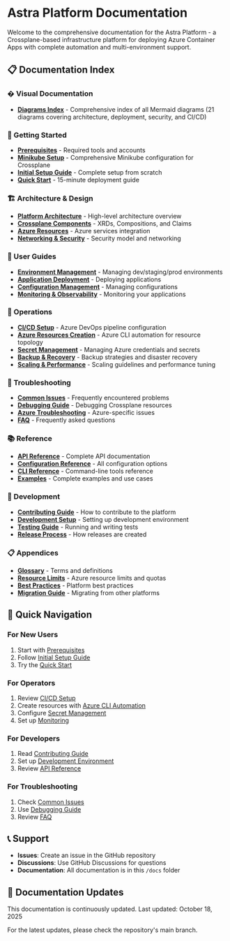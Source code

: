 # Astra Platform Documentation

Welcome to the comprehensive documentation for the Astra Platform - a Crossplane-based infrastructure platform for deploying Azure Container Apps with complete automation and multi-environment support.

## 📋 Documentation Index

### � Visual Documentation
- [**Diagrams Index**](DIAGRAMS.md) - Comprehensive index of all Mermaid diagrams (21 diagrams covering architecture, deployment, security, and CI/CD)

### 🚀 Getting Started
- [**Prerequisites**](getting-started/prerequisites.md) - Required tools and accounts
- [**Minikube Setup**](getting-started/minikube-setup.md) - Comprehensive Minikube configuration for Crossplane
- [**Initial Setup Guide**](getting-started/initial-setup.md) - Complete setup from scratch
- [**Quick Start**](getting-started/quick-start.md) - 15-minute deployment guide

### 🏗️ Architecture & Design
- [**Platform Architecture**](architecture/platform-architecture.md) - High-level architecture overview
- [**Crossplane Components**](architecture/crossplane-components.md) - XRDs, Compositions, and Claims
- [**Azure Resources**](architecture/azure-resources.md) - Azure services integration
- [**Networking & Security**](architecture/networking-security.md) - Security model and networking

### 📖 User Guides
- [**Environment Management**](user-guides/environment-management.md) - Managing dev/staging/prod environments
- [**Application Deployment**](user-guides/application-deployment.md) - Deploying applications
- [**Configuration Management**](user-guides/configuration-management.md) - Managing configurations
- [**Monitoring & Observability**](user-guides/monitoring-observability.md) - Monitoring your applications

### 🔧 Operations
- [**CI/CD Setup**](operations/cicd-setup.md) - Azure DevOps pipeline configuration
- [**Azure Resources Creation**](operations/azure-resources-creation.md) - Azure CLI automation for resource topology
- [**Secret Management**](operations/secret-management.md) - Managing Azure credentials and secrets
- [**Backup & Recovery**](operations/backup-recovery.md) - Backup strategies and disaster recovery
- [**Scaling & Performance**](operations/scaling-performance.md) - Scaling guidelines and performance tuning

### 🐛 Troubleshooting
- [**Common Issues**](troubleshooting/common-issues.md) - Frequently encountered problems
- [**Debugging Guide**](troubleshooting/debugging.md) - Debugging Crossplane resources
- [**Azure Troubleshooting**](troubleshooting/azure-troubleshooting.md) - Azure-specific issues
- [**FAQ**](troubleshooting/faq.md) - Frequently asked questions

### 📚 Reference
- [**API Reference**](reference/api-reference.md) - Complete API documentation
- [**Configuration Reference**](reference/configuration-reference.md) - All configuration options
- [**CLI Reference**](reference/cli-reference.md) - Command-line tools reference
- [**Examples**](reference/examples.md) - Complete examples and use cases

### 🔄 Development
- [**Contributing Guide**](development/contributing.md) - How to contribute to the platform
- [**Development Setup**](development/development-setup.md) - Setting up development environment
- [**Testing Guide**](development/testing.md) - Running and writing tests
- [**Release Process**](development/release-process.md) - How releases are created

### 📋 Appendices
- [**Glossary**](appendices/glossary.md) - Terms and definitions
- [**Resource Limits**](appendices/resource-limits.md) - Azure resource limits and quotas
- [**Best Practices**](appendices/best-practices.md) - Platform best practices
- [**Migration Guide**](appendices/migration-guide.md) - Migrating from other platforms

## 🎯 Quick Navigation

### For New Users
1. Start with [Prerequisites](getting-started/prerequisites.md)
2. Follow [Initial Setup Guide](getting-started/initial-setup.md)
3. Try the [Quick Start](getting-started/quick-start.md)

### For Operators
1. Review [CI/CD Setup](operations/cicd-setup.md)
2. Create resources with [Azure CLI Automation](operations/azure-resources-creation.md)
3. Configure [Secret Management](operations/secret-management.md)
4. Set up [Monitoring](user-guides/monitoring-observability.md)

### For Developers
1. Read [Contributing Guide](development/contributing.md)
2. Set up [Development Environment](development/development-setup.md)
3. Review [API Reference](reference/api-reference.md)

### For Troubleshooting
1. Check [Common Issues](troubleshooting/common-issues.md)
2. Use [Debugging Guide](troubleshooting/debugging.md)
3. Review [FAQ](troubleshooting/faq.md)

## 📞 Support

- **Issues**: Create an issue in the GitHub repository
- **Discussions**: Use GitHub Discussions for questions
- **Documentation**: All documentation is in this `/docs` folder

## 📝 Documentation Updates

This documentation is continuously updated. Last updated: October 18, 2025

For the latest updates, please check the repository's main branch.